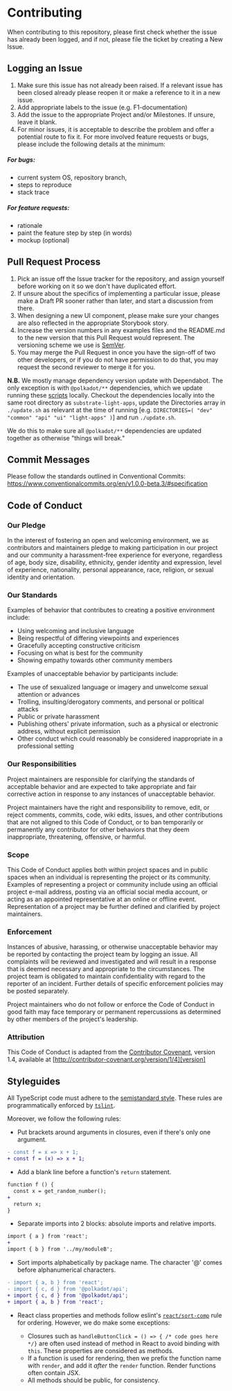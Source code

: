 # Contributing

When contributing to this repository, please first check whether the issue has already been logged, and if not, please file the ticket by creating a New Issue.

## Logging an Issue

1. Make sure this issue has not already been raised. If a relevant issue has been closed already please reopen it or make a reference to it in a new issue.
2. Add appropriate labels to the issue (e.g. F1-documentation)
3. Add the issue to the appropriate Project and/or Milestones. If unsure, leave it blank.
4. For minor issues, it is acceptable to describe the problem and offer a potential route to fix it. For more involved feature requests or bugs, please include the following details at the minimum:

##### For bugs:

- current system OS, repository branch,
- steps to reproduce
- stack trace

##### For feature requests:

- rationale
- paint the feature step by step (in words)
- mockup (optional)

## Pull Request Process

1. Pick an issue off the Issue tracker for the repository, and assign yourself before working on it so we don't have duplicated effort.
2. If unsure about the specifics of implementing a particular issue, please make a Draft PR sooner rather than later, and start a discussion from there.
3. When designing a new UI component, please make sure your changes are also reflected in the appropriate Storybook story.
4. Increase the version numbers in any examples files and the README.md to the new version that this
   Pull Request would represent. The versioning scheme we use is [SemVer](http://semver.org/).
5. You may merge the Pull Request in once you have the sign-off of two other developers, or if you
   do not have permission to do that, you may request the second reviewer to merge it for you.

**N.B.** We mostly manage dependency version update with Dependabot. The only exception is with `@polkadot/**` dependencies, which we update running these [scripts][updateScripts] locally. Checkout the dependencies locally into the same root directory as `substrate-light-apps`, update the Directories array in `./update.sh` as relevant at the time of running [e.g. `DIRECTORIES=( "dev" "common" "api" "ui" "light-apps" )`] and run `./update.sh`.

We do this to make sure all `@polkadot/**` dependencies are updated together as otherwise "things will break."

## Commit Messages

Please follow the standards outlined in Conventional Commits: https://www.conventionalcommits.org/en/v1.0.0-beta.3/#specification

## Code of Conduct

### Our Pledge

In the interest of fostering an open and welcoming environment, we as
contributors and maintainers pledge to making participation in our project and
our community a harassment-free experience for everyone, regardless of age, body
size, disability, ethnicity, gender identity and expression, level of experience,
nationality, personal appearance, race, religion, or sexual identity and
orientation.

### Our Standards

Examples of behavior that contributes to creating a positive environment
include:

* Using welcoming and inclusive language
* Being respectful of differing viewpoints and experiences
* Gracefully accepting constructive criticism
* Focusing on what is best for the community
* Showing empathy towards other community members

Examples of unacceptable behavior by participants include:

* The use of sexualized language or imagery and unwelcome sexual attention or
advances
* Trolling, insulting/derogatory comments, and personal or political attacks
* Public or private harassment
* Publishing others' private information, such as a physical or electronic
  address, without explicit permission
* Other conduct which could reasonably be considered inappropriate in a
  professional setting

### Our Responsibilities

Project maintainers are responsible for clarifying the standards of acceptable
behavior and are expected to take appropriate and fair corrective action in
response to any instances of unacceptable behavior.

Project maintainers have the right and responsibility to remove, edit, or
reject comments, commits, code, wiki edits, issues, and other contributions
that are not aligned to this Code of Conduct, or to ban temporarily or
permanently any contributor for other behaviors that they deem inappropriate,
threatening, offensive, or harmful.

### Scope

This Code of Conduct applies both within project spaces and in public spaces
when an individual is representing the project or its community. Examples of
representing a project or community include using an official project e-mail
address, posting via an official social media account, or acting as an appointed
representative at an online or offline event. Representation of a project may be
further defined and clarified by project maintainers.

### Enforcement

Instances of abusive, harassing, or otherwise unacceptable behavior may be
reported by contacting the project team by logging an issue. All
complaints will be reviewed and investigated and will result in a response that
is deemed necessary and appropriate to the circumstances. The project team is
obligated to maintain confidentiality with regard to the reporter of an incident.
Further details of specific enforcement policies may be posted separately.

Project maintainers who do not follow or enforce the Code of Conduct in good
faith may face temporary or permanent repercussions as determined by other
members of the project's leadership.

### Attribution

This Code of Conduct is adapted from the [Contributor Covenant][homepage], version 1.4,
available at [http://contributor-covenant.org/version/1/4][version]

[homepage]: http://contributor-covenant.org
[version]: http://contributor-covenant.org/version/1/4/
[updateScripts]: https://gist.github.com/jacogr/9f0c8b33a7f14d944925787643dbf55b

## Styleguides

All TypeScript code must adhere to the [semistandard style](https://github.com/Flet/semistandard). These rules are programmatically enforced by [`tslint`](https://github.com/bukalapak/tslint-config-semistandard).

Moreover, we follow the following rules:

- Put brackets around arguments in closures, even if there's only one argument.

```diff
- const f = x => x + 1;
+ const f = (x) => x + 1;
```

- Add a blank line before a function's `return` statement.

```diff
function f () {
  const x = get_random_number();
+
  return x;
}
```

- Separate imports into 2 blocks: absolute imports and relative imports.

```diff
import { a } from 'react';
+
import { b } from '../my/moduleB';
```

- Sort imports alphabetically by package name. The character '@' comes before alphanumerical characters.

```diff
- import { a, b } from 'react';
- import { c, d } from '@polkadot/api';
+ import { c, d } from '@polkadot/api';
+ import { a, b } from 'react';
```

- React class properties and methods follow eslint's [`react/sort-comp`](https://github.com/yannickcr/eslint-plugin-react/blob/master/docs/rules/sort-comp.md#rule-details) rule for ordering. However, we do make some exceptions:

  - Closures such as `handleButtonClick = () => { /* code goes here */}` are often used instead of method in React to avoid binding with `this`. These properties are considered as methods.
  - If a function is used for rendering, then we prefix the function name with `render`, and add it *after* the `render` function. Render functions often contain JSX.
  - All methods should be public, for consistency.
